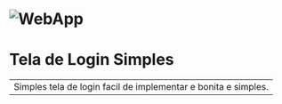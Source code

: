 # ![WebApp](https://i.imgur.com/n9k1Xkh.png)
# Tela de Login Simples

<table>
<tr>
<td>
  Simples tela de login facil de implementar e bonita e simples.
</td>
</tr>
</table>

